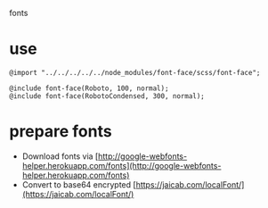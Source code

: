 fonts


# use

```
@import "../../../../../node_modules/font-face/scss/font-face";

@include font-face(Roboto, 100, normal);
@include font-face(RobotoCondensed, 300, normal);
```


# prepare fonts
- Download fonts via [http://google-webfonts-helper.herokuapp.com/fonts](http://google-webfonts-helper.herokuapp.com/fonts)
- Convert to base64 encrypted [https://jaicab.com/localFont/](https://jaicab.com/localFont/)